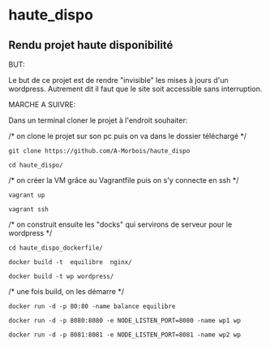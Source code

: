 haute_dispo
===========

Rendu projet haute disponibilité
-------------------------------

BUT:

Le but de ce projet est de rendre "invisible" les mises à jours d'un wordpress.
Autrement dit il faut que le site soit accessible sans interruption.


MARCHE A SUIVRE:

Dans un terminal cloner le projet à l'endroit souhaiter:

 /*  on clone le projet sur son pc puis on va dans le dossier téléchargé */
 
	git clone https://github.com/A-Morbois/haute_dispo

	cd haute_dispo/
	
/* on créer la VM grâce au Vagrantfile puis on s'y connecte en ssh  */

	vagrant up 

	vagrant ssh

/* on construit ensuite les "docks" qui servirons de serveur pour le wordpress */

	cd haute_dispo_dockerfile/

	docker build -t  equilibre  nginx/
	
	docker build -t wp wordpress/
	

/* une fois build, on les démarre */

	docker run -d -p 80:80 -name balance equilibre 
	
	docker run -d -p 8080:8080 -e NODE_LISTEN_PORT=8080 -name wp1 wp
	
	docker run -d -p 8081:8081 -e NODE_LISTEN_PORT=8081 -name wp2 wp
	
